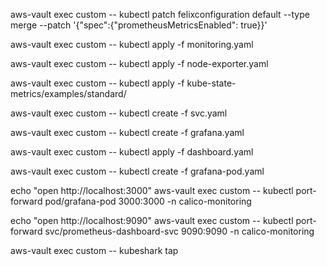 aws-vault exec custom -- kubectl patch felixconfiguration default --type merge --patch '{"spec":{"prometheusMetricsEnabled": true}}'

aws-vault exec custom -- kubectl apply -f monitoring.yaml

aws-vault exec custom -- kubectl apply -f node-exporter.yaml

aws-vault exec custom -- kubectl apply -f kube-state-metrics/examples/standard/


aws-vault exec custom -- kubectl create -f svc.yaml



aws-vault exec custom -- kubectl create -f grafana.yaml


aws-vault exec custom -- kubectl apply -f dashboard.yaml

aws-vault exec custom -- kubectl create -f grafana-pod.yaml


echo "open http://localhost:3000"
aws-vault exec custom -- kubectl port-forward pod/grafana-pod 3000:3000 -n calico-monitoring


echo "open http://localhost:9090"
aws-vault exec custom -- kubectl port-forward svc/prometheus-dashboard-svc 9090:9090 -n calico-monitoring


aws-vault exec custom -- kubeshark tap